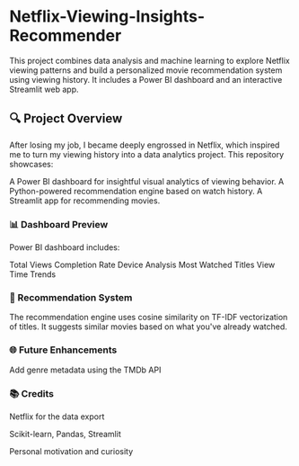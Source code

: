 # Netflix-Viewing-Insights-Recommender
This project combines data analysis and machine learning to explore Netflix viewing patterns and build a personalized movie recommendation system using viewing history. It includes a Power BI dashboard and an interactive Streamlit web app.
## 🔍 Project Overview
After losing my job, I became deeply engrossed in Netflix, which inspired me to turn my viewing history into a data analytics project. This repository showcases:

A Power BI dashboard for insightful visual analytics of viewing behavior.
A Python-powered recommendation engine based on watch history.
A Streamlit app for recommending movies.


### 📊 Dashboard Preview
Power BI dashboard includes:

Total Views
Completion Rate
Device Analysis
Most Watched Titles
View Time Trends

### 🤖 Recommendation System
The recommendation engine uses cosine similarity on TF-IDF vectorization of titles. It suggests similar movies based on what you've already watched.

### 🌐 Future Enhancements
Add genre metadata using the TMDb API

### 📚 Credits
Netflix for the data export

Scikit-learn, Pandas, Streamlit

Personal motivation and curiosity
